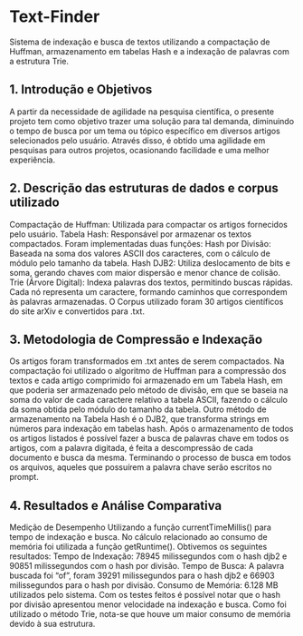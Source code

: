 # Text-Finder
Sistema de indexação e busca de textos utilizando a compactação de Huffman, armazenamento em tabelas Hash e a indexação de palavras com a estrutura Trie.

## 1. Introdução e Objetivos
A partir da necessidade de agilidade na pesquisa científica, o presente projeto tem como objetivo trazer uma solução para tal demanda, diminuindo o tempo de busca por um tema ou tópico específico em diversos artigos selecionados pelo usuário. Através disso, é obtido uma agilidade em pesquisas para outros projetos, ocasionando facilidade e uma melhor experiência.

## 2. Descrição das estruturas de dados e corpus utilizado
Compactação de Huffman: Utilizada para compactar os artigos fornecidos pelo usuário.
Tabela Hash: Responsável por armazenar os textos compactados. Foram implementadas duas funções:
Hash por Divisão: Baseada na soma dos valores ASCII dos caracteres, com o cálculo de módulo pelo tamanho da tabela.
Hash DJB2: Utiliza deslocamento de bits e soma, gerando chaves com maior dispersão e menor chance de colisão.
Trie (Árvore Digital): Indexa palavras dos textos, permitindo buscas rápidas. Cada nó representa um caractere, formando caminhos que correspondem às palavras armazenadas.
O Corpus utilizado foram 30 artigos científicos do site arXiv e convertidos para .txt.

## 3. Metodologia de Compressão e Indexação
Os artigos foram transformados em .txt antes de serem compactados. Na compactação foi utilizado o algoritmo de Huffman para a compressão dos textos e cada artigo comprimido foi armazenado em um Tabela Hash, em que poderia ser armazenado pelo método de divisão, em que se baseia na soma do valor de cada caractere relativo a tabela ASCII, fazendo o cálculo da soma obtida pelo módulo do tamanho da tabela. Outro método de armazenamento na Tabela Hash é o DJB2, que transforma strings em números para indexação em tabelas hash. Após o armazenamento de todos os artigos listados é possível fazer a busca de palavras chave em todos os artigos, com a palavra digitada, é feita a descompressão de cada documento e busca da mesma. Terminando o processo de busca em todos os arquivos, aqueles que possuírem a palavra chave serão escritos no prompt.

## 4. Resultados e Análise Comparativa
Medição de Desempenho
Utilizando a função currentTimeMillis() para tempo de indexação e busca. No cálculo relacionado ao consumo de memória foi utilizada a função getRuntime(). Obtivemos os seguintes resultados:
Tempo de Indexação: 78945 milissegundos com o hash djb2 e 90851 milissegundos com o hash por divisão.
Tempo de Busca: A palavra buscada foi “of”, foram 39291 milissegundos para o hash djb2 e 66903 milissegundos para o hash por divisão.
Consumo de Memória: 6.128 MB utilizados pelo sistema.
Com os testes feitos é possível notar que o hash por divisão apresentou menor velocidade na indexação e busca. Como foi utilizado o método Trie, nota-se que houve um maior consumo de memória devido à sua estrutura.

